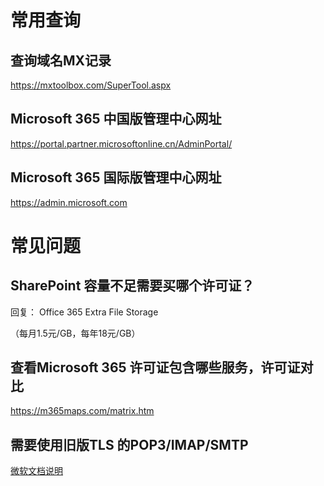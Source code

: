 


#  常用查询

## 查询域名MX记录

https://mxtoolbox.com/SuperTool.aspx

## Microsoft 365 中国版管理中心网址

https://portal.partner.microsoftonline.cn/AdminPortal/

## Microsoft 365 国际版管理中心网址

https://admin.microsoft.com



# 常见问题

## SharePoint 容量不足需要买哪个许可证？
回复：
Office 365 Extra File Storage

（每月1.5元/GB，每年18元/GB）

## 查看Microsoft 365 许可证包含哪些服务，许可证对比

https://m365maps.com/matrix.htm


## 需要使用旧版TLS 的POP3/IMAP/SMTP

[微软文档说明](/m365/popsmtpimap.md)


